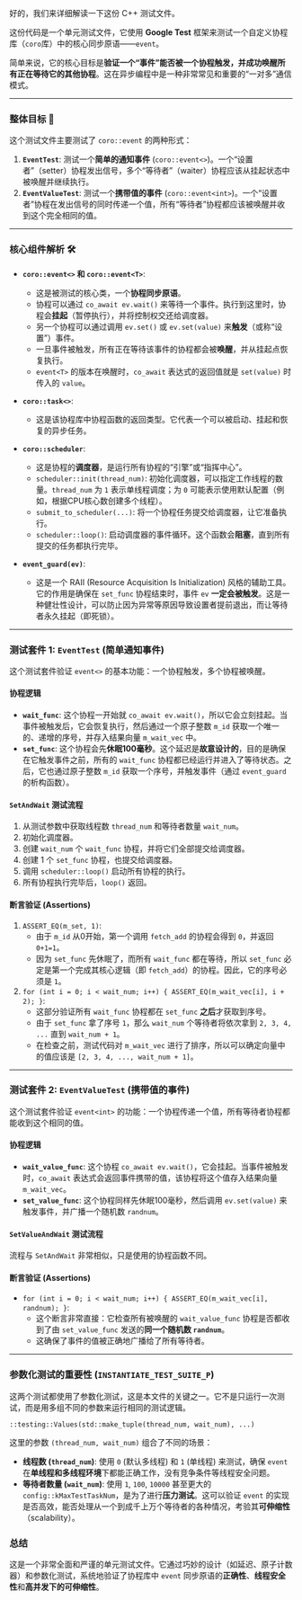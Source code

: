 好的，我们来详细解读一下这份 C++ 测试文件。

这份代码是一个单元测试文件，它使用 **Google Test** 框架来测试一个自定义协程库（`coro`库）中的核心同步原语——`event`。

简单来说，它的核心目标是**验证一个“事件”能否被一个协程触发，并成功唤醒所有正在等待它的其他协程**。这在异步编程中是一种非常常见和重要的“一对多”通信模式。

---

### 整体目标 🎯

这个测试文件主要测试了 `coro::event` 的两种形式：

1.  **`EventTest`**: 测试一个**简单的通知事件** (`coro::event<>`)。一个“设置者”（setter）协程发出信号，多个“等待者”（waiter）协程应该从挂起状态中被唤醒并继续执行。
2.  **`EventValueTest`**: 测试一个**携带值的事件** (`coro::event<int>`)。一个“设置者”协程在发出信号的同时传递一个值，所有“等待者”协程都应该被唤醒并收到这个完全相同的值。

---

### 核心组件解析 🛠️

* **`coro::event<>` 和 `coro::event<T>`**:
    * 这是被测试的核心类，一个**协程同步原语**。
    * 协程可以通过 `co_await ev.wait()` 来等待一个事件。执行到这里时，协程会**挂起**（暂停执行），并将控制权交还给调度器。
    * 另一个协程可以通过调用 `ev.set()` 或 `ev.set(value)` 来**触发**（或称“设置”）事件。
    * 一旦事件被触发，所有正在等待该事件的协程都会被**唤醒**，并从挂起点恢复执行。
    * `event<T>` 的版本在唤醒时，`co_await` 表达式的返回值就是 `set(value)` 时传入的 `value`。

* **`coro::task<>`**:
    * 这是该协程库中协程函数的返回类型。它代表一个可以被启动、挂起和恢复的异步任务。

* **`coro::scheduler`**:
    * 这是协程的**调度器**，是运行所有协程的“引擎”或“指挥中心”。
    * `scheduler::init(thread_num)`: 初始化调度器，可以指定工作线程的数量。`thread_num` 为 `1` 表示单线程调度；为 `0` 可能表示使用默认配置（例如，根据CPU核心数创建多个线程）。
    * `submit_to_scheduler(...)`: 将一个协程任务提交给调度器，让它准备执行。
    * `scheduler::loop()`: 启动调度器的事件循环。这个函数会**阻塞**，直到所有提交的任务都执行完毕。

* **`event_guard(ev)`**:
    * 这是一个 RAII (Resource Acquisition Is Initialization) 风格的辅助工具。它的作用是确保在 `set_func` 协程结束时，事件 `ev` **一定会被触发**。这是一种健壮性设计，可以防止因为异常等原因导致设置者提前退出，而让等待者永久挂起（即死锁）。

---

### 测试套件 1: `EventTest` (简单通知事件)

这个测试套件验证 `event<>` 的基本功能：一个协程触发，多个协程被唤醒。

#### 协程逻辑
* **`wait_func`**: 这个协程一开始就 `co_await ev.wait()`，所以它会立刻挂起。当事件被触发后，它会恢复执行，然后通过一个原子整数 `m_id` 获取一个唯一的、递增的序号，并存入结果向量 `m_wait_vec` 中。
* **`set_func`**: 这个协程会先**休眠100毫秒**。这个延迟是**故意设计的**，目的是确保在它触发事件之前，所有的 `wait_func` 协程都已经运行并进入了等待状态。之后，它也通过原子整数 `m_id` 获取一个序号，并触发事件（通过 `event_guard` 的析构函数）。

#### `SetAndWait` 测试流程
1.  从测试参数中获取线程数 `thread_num` 和等待者数量 `wait_num`。
2.  初始化调度器。
3.  创建 `wait_num` 个 `wait_func` 协程，并将它们全部提交给调度器。
4.  创建 1 个 `set_func` 协程，也提交给调度器。
5.  调用 `scheduler::loop()` 启动所有协程的执行。
6.  所有协程执行完毕后，`loop()` 返回。

#### 断言验证 (Assertions)
1.  `ASSERT_EQ(m_set, 1)`:
    * 由于 `m_id` 从0开始，第一个调用 `fetch_add` 的协程会得到 `0`，并返回 `0+1=1`。
    * 因为 `set_func` 先休眠了，而所有 `wait_func` 都在等待，所以 `set_func` 必定是第一个完成其核心逻辑（即 `fetch_add`）的协程。因此，它的序号必须是 `1`。
2.  `for (int i = 0; i < wait_num; i++) { ASSERT_EQ(m_wait_vec[i], i + 2); }`:
    * 这部分验证所有 `wait_func` 协程都在 `set_func` **之后**才获取到序号。
    * 由于 `set_func` 拿了序号 `1`，那么 `wait_num` 个等待者将依次拿到 `2, 3, 4, ...` 直到 `wait_num + 1`。
    * 在检查之前，测试代码对 `m_wait_vec` 进行了排序，所以可以确定向量中的值应该是 `[2, 3, 4, ..., wait_num + 1]`。

---

### 测试套件 2: `EventValueTest` (携带值的事件)

这个测试套件验证 `event<int>` 的功能：一个协程传递一个值，所有等待者协程都能收到这个相同的值。

#### 协程逻辑
* **`wait_value_func`**: 这个协程 `co_await ev.wait()`，它会挂起。当事件被触发时，`co_await` 表达式会返回事件携带的值，该协程将这个值存入结果向量 `m_wait_vec`。
* **`set_value_func`**: 这个协程同样先休眠100毫秒，然后调用 `ev.set(value)` 来触发事件，并广播一个随机数 `randnum`。

#### `SetValueAndWait` 测试流程
流程与 `SetAndWait` 非常相似，只是使用的协程函数不同。

#### 断言验证 (Assertions)
* `for (int i = 0; i < wait_num; i++) { ASSERT_EQ(m_wait_vec[i], randnum); }`:
    * 这个断言非常直接：它检查所有被唤醒的 `wait_value_func` 协程是否都收到了由 `set_value_func` 发送的**同一个随机数 `randnum`**。
    * 这确保了事件的值被正确地广播给了所有等待者。

---

### 参数化测试的重要性 (`INSTANTIATE_TEST_SUITE_P`)

这两个测试都使用了参数化测试，这是本文件的关键之一。它不是只运行一次测试，而是用多组不同的参数来运行相同的测试逻辑。

`::testing::Values(std::make_tuple(thread_num, wait_num), ...)`

这里的参数 `(thread_num, wait_num)` 组合了不同的场景：

* **线程数 (`thread_num`)**: 使用 `0` (默认多线程) 和 `1` (单线程) 来测试，确保 `event` 在**单线程和多线程环境**下都能正确工作，没有竞争条件等线程安全问题。
* **等待者数量 (`wait_num`)**: 使用 `1`, `100`, `10000` 甚至更大的 `config::kMaxTestTaskNum`，是为了进行**压力测试**。这可以验证 `event` 的实现是否高效，能否处理从一个到成千上万个等待者的各种情况，考验其**可伸缩性**（scalability）。

### 总结

这是一个非常全面和严谨的单元测试文件。它通过巧妙的设计（如延迟、原子计数器）和参数化测试，系统地验证了协程库中 `event` 同步原语的**正确性**、**线程安全性**和**高并发下的可伸缩性**。